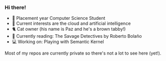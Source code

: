 ### Hi there!
- 🌿 Placement year Computer Science Student
- 💌 Current interests are the cloud and artificial intelligence
- 🐈 Cat owner (his name is Paz and he's a brown tabby!)
- 📖 Currently reading: The Savage Detectives by Roberto Bolaño
- 💻 Working on: Playing with Semantic Kernel

Most of my repos are currently private so there's not a lot to see here (yet!).
<!--
**marroyol/marroyol** is a ✨ _special_ ✨ repository because its `README.md` (this file) appears on your GitHub profile.

Here are some ideas to get you started:

- 🔭 I’m currently working on ...
- 🌱 I’m currently learning ...
- 👯 I’m looking to collaborate on ...
- 🤔 I’m looking for help with ...
- 💬 Ask me about ...
- 📫 How to reach me: ...
- 😄 Pronouns: ...
- ⚡ Fun fact: ...
-->
